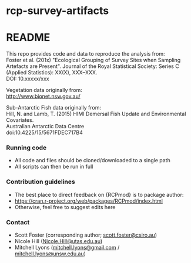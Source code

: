 # rcp-survey-artifacts

# README #

This repo provides code and data to reproduce the analysis from:  
Foster et al. (201x) "Ecological Grouping of Survey Sites when Sampling Artefacts are Present". Journal of the Royal Statistical Society: Series C (Applied Statistics): XX(X), XXX–XXX.  
DOI: 10.xxxxx/xxx

Vegetation data originally from:  
http://www.bionet.nsw.gov.au/  

Sub-Antarctic Fish data originally from:  
Hill, N. and Lamb, T. (2015) HIMI Demersal Fish Update and Environmental Covariates.  
Australian Antarctic Data Centre  
doi:10.4225/15/5671FDEC717B4  

### Running code ###

* All code and files should be cloned/downloaded to a single path
* All scripts can then be run in full

### Contribution guidelines ###

* The best place to direct feedback on {RCPmod} is to package author:  
* https://cran.r-project.org/web/packages/RCPmod/index.html  
* Otherwise, feel free to suggest edits here

### Contact ###

* Scott Foster (corresponding author; scott.foster@csiro.au)
* Nicole Hill (Nicole.Hill@utas.edu.au)
* Mitchell Lyons (mitchell.lyons@gmail.com / mitchell.lyons@unsw.edu.au)
